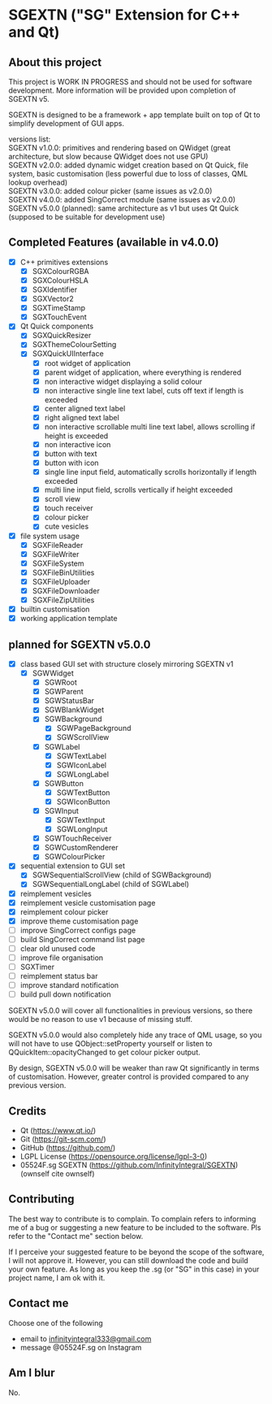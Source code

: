 # SGEXTN ("SG" Extension for C++ and Qt)

## About this project
This project is WORK IN PROGRESS and should not be used for software development. More information will be provided upon completion of SGEXTN v5.

SGEXTN is designed to be a framework + app template built on top of Qt to simplify development of GUI apps.

versions list:  
SGEXTN v1.0.0: primitives and rendering based on QWidget (great architecture, but slow because QWidget does not use GPU)  
SGEXTN v2.0.0: added dynamic widget creation based on Qt Quick, file system, basic customisation (less powerful due to loss of classes, QML lookup overhead)  
SGEXTN v3.0.0: added colour picker (same issues as v2.0.0)  
SGEXTN v4.0.0: added SingCorrect module (same issues as v2.0.0)  
SGEXTN v5.0.0 (planned): same architecture as v1 but uses Qt Quick (supposed to be suitable for development use)

## Completed Features (available in v4.0.0)
- [x] C++ primitives extensions
	- [x] SGXColourRGBA
	- [x] SGXColourHSLA
	- [x] SGXIdentifier
	- [x] SGXVector2
	- [x] SGXTimeStamp
	- [x] SGXTouchEvent
- [x] Qt Quick components
	- [x] SGXQuickResizer
	- [x] SGXThemeColourSetting
	- [x] SGXQuickUIInterface
		- [x] root widget of application
		- [x] parent widget of application, where everything is rendered
		- [x] non interactive widget displaying a solid colour
		- [x] non interactive single line text label, cuts off text if length is exceeded
		- [x] center aligned text label
		- [x] right aligned text label
		- [x] non interactive scrollable multi line text label, allows scrolling if height is exceeded
		- [x] non interactive icon
		- [x] button with text
		- [x] button with icon
		- [x] single line input field, automatically scrolls horizontally if length exceeded
		- [x] multi line input field, scrolls vertically if height exceeded
		- [x] scroll view
		- [x] touch receiver
		- [x] colour picker
		- [x] cute vesicles
- [x] file system usage
     - [x] SGXFileReader
	- [x] SGXFileWriter
	- [x] SGXFileSystem
	- [x] SGXFileBinUtilities
	- [x] SGXFileUploader
	- [x] SGXFileDownloader
	- [x] SGXFileZipUtilities
- [x] builtin customisation
- [x] working application template

## planned for SGEXTN v5.0.0
- [x] class based GUI set with structure closely mirroring SGEXTN v1
	- [x] SGWWidget
		- [x] SGWRoot
		- [x] SGWParent
		- [x] SGWStatusBar
		- [x] SGWBlankWidget
		- [x] SGWBackground
			- [x] SGWPageBackground
			- [x] SGWScrollView
		- [x] SGWLabel
			- [x] SGWTextLabel
			- [x] SGWIconLabel
			- [x] SGWLongLabel
		- [x] SGWButton
			- [x] SGWTextButton
			- [x] SGWIconButton
		- [x] SGWInput
			- [x] SGWTextInput
			- [x] SGWLongInput
		- [x] SGWTouchReceiver
		- [x] SGWCustomRenderer
		- [x] SGWColourPicker
- [x] sequential extension to GUI set
	- [x] SGWSequentialScrollView (child of SGWBackground)
	- [x] SGWSequentialLongLabel (child of SGWLabel)
- [x] reimplement vesicles
- [x] reimplement vesicle customisation page
- [x] reimplement colour picker
- [x] improve theme customisation page
- [ ] improve SingCorrect configs page
- [ ] build SingCorrect command list page
- [ ] clear old unused code
- [ ] improve file organisation
- [ ] SGXTimer
- [ ] reimplement status bar
- [ ] improve standard notification
- [ ] build pull down notification

SGEXTN v5.0.0 will cover all functionalities in previous versions, so there would be no reason to use v1 because of missing stuff. 

SGEXTN v5.0.0 would also completely hide any trace of QML usage, so you will not have to use QObject::setProperty yourself or listen to QQuickItem::opacityChanged to get colour picker output.

By design, SGEXTN v5.0.0 will be weaker than raw Qt significantly in terms of customisation. However, greater control is provided compared to any previous version.

## Credits
- Qt (https://www.qt.io/)
- Git (https://git-scm.com/)
- GitHub (https://github.com/)
- LGPL License (https://opensource.org/license/lgpl-3-0)
- 05524F.sg SGEXTN (https://github.com/InfinityIntegral/SGEXTN) (ownself cite ownself)

## Contributing
The best way to contribute is to complain. To complain refers to informing me of a bug or suggesting a new feature to be included to the software. Pls refer to the "Contact me" section below.

If I perceive your suggested feature to be beyond the scope of the software, I will not approve it. However, you can still download the code and build your own feature. As long as you keep the .sg (or "SG" in this case) in your project name, I am ok with it.

## Contact me
Choose one of the following
- email to infinityintegral333@gmail.com
- message @05524F.sg on Instagram

## Am I blur
No.
